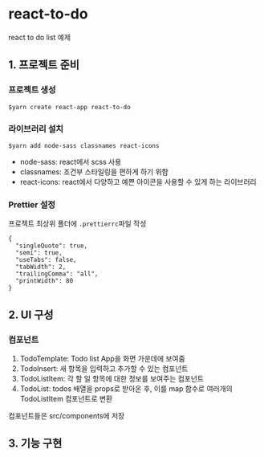 # react-to-do

react to do list 예제

## 1. 프로젝트 준비

### 프로젝트 생성

`$yarn create react-app react-to-do`

### 라이브러리 설치

`$yarn add node-sass classnames react-icons`

- node-sass: react에서 scss 사용
- classnames: 조건부 스타일링을 편하게 하기 위함
- react-icons: react에서 다양하고 예쁜 아이콘을 사용할 수 있게 하는 라이브러리

### Prettier 설정

프로젝트 최상위 폴더에 `.prettierrc`파일 작성

```
{
  "singleQuote": true,
  "semi": true,
  "useTabs": false,
  "tabWidth": 2,
  "trailingComma": "all",
  "printWidth": 80
}
```

## 2. UI 구성

### 컴포넌트

1. TodoTemplate: Todo list App을 화면 가운데에 보여줌
2. TodoInsert: 새 항목을 입력하고 추가할 수 있는 컴포넌트
3. TodoListItem: 각 할 일 항목에 대한 정보를 보여주는 컴포넌트
4. TodoList: todos 배열을 props로 받아온 후, 이를 map 함수로 여러개의 TodoListItem 컴포넌트로 변환

컴포넌트들은 src/components에 저장

## 3. 기능 구현
